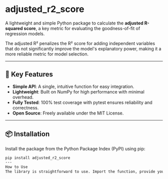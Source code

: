 # adjusted_r2_score  

A lightweight and simple Python package to calculate the **adjusted R-squared score**, a key metric for evaluating the goodness-of-fit of regression models.  

The adjusted R² penalizes the R² score for adding independent variables that do not significantly improve the model's explanatory power, making it a more reliable metric for model selection.  

---

## 🔑 Key Features  
- **Simple API**: A single, intuitive function for easy integration.  
- **Lightweight**: Built on NumPy for high performance with minimal overhead.  
- **Fully Tested**: 100% test coverage with pytest ensures reliability and correctness.  
- **Open Source**: Freely available under the MIT License.  

---

## 📦 Installation  

Install the package from the Python Package Index (PyPI) using pip:  

```bash
pip install adjusted_r2_score
---
How to Use
The library is straightforward to use. Import the function, provide your data, and get the score.



